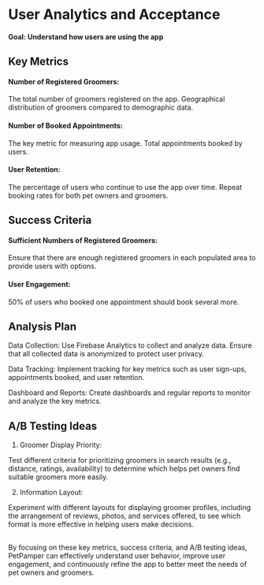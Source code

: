 # User Analytics and Acceptance

#### Goal: Understand how users are using the app

## Key Metrics

#### Number of Registered Groomers:
The total number of groomers registered on the app.
Geographical distribution of groomers compared to demographic data.

#### Number of Booked Appointments:
The key metric for measuring app usage.
Total appointments booked by users.

#### User Retention:
The percentage of users who continue to use the app over time.
Repeat booking rates for both pet owners and groomers.

## Success Criteria

#### Sufficient Numbers of Registered Groomers:
Ensure that there are enough registered groomers in each populated area to provide users with options.

#### User Engagement:
50% of users who booked one appointment should book several more.

## Analysis Plan

Data Collection: Use Firebase Analytics to collect and analyze data. Ensure that all collected data is anonymized to protect user privacy.

Data Tracking: Implement tracking for key metrics such as user sign-ups, appointments booked, and user retention.

Dashboard and Reports: Create dashboards and regular reports to monitor and analyze the key metrics.

## A/B Testing Ideas

1. Groomer Display Priority:
   
Test different criteria for prioritizing groomers in search results (e.g., distance, ratings, availability) to determine which helps pet owners find suitable groomers more easily.

2. Information Layout:

Experiment with different layouts for displaying groomer profiles, including the arrangement of reviews, photos, and services offered, to see which format is more effective in helping users make decisions.

##
By focusing on these key metrics, success criteria, and A/B testing ideas, PetPamper can effectively understand user behavior, improve user engagement, and continuously refine the app to better meet the needs of pet owners and groomers.

   



